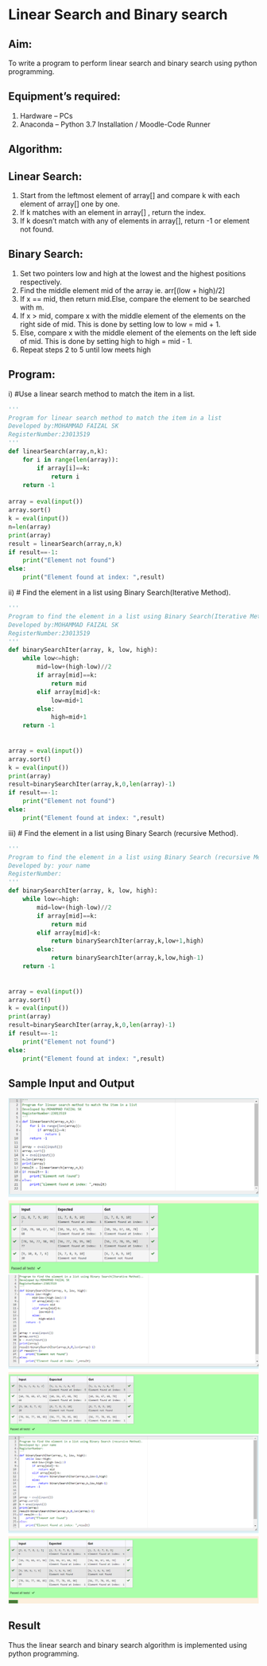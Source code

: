 # Linear Search and Binary search
## Aim:
To write a program to perform linear search and binary search using python programming.
## Equipment’s required:
1.	Hardware – PCs
2.	Anaconda – Python 3.7 Installation / Moodle-Code Runner
## Algorithm:
## Linear Search:
1.	Start from the leftmost element of array[] and compare k with each element of array[] one by one.
2.	If k matches with an element in array[] , return the index.
3.	If k doesn’t match with any of elements in array[], return -1 or element not found.
## Binary Search:
1.	Set two pointers low and high at the lowest and the highest positions respectively.
2.	Find the middle element mid of the array ie. arr[(low + high)/2]
3.	If x == mid, then return mid.Else, compare the element to be searched with m.
4.	If x > mid, compare x with the middle element of the elements on the right side of mid. This is done by setting low to low = mid + 1.
5.	Else, compare x with the middle element of the elements on the left side of mid. This is done by setting high to high = mid - 1.
6.	Repeat steps 2 to 5 until low meets high
## Program:
i)	#Use a linear search method to match the item in a list.
```py
''' 
Program for linear search method to match the item in a list
Developed by:MOHAMMAD FAIZAL SK
RegisterNumber:23013519 
'''
def linearSearch(array,n,k):
    for i in range(len(array)):
        if array[i]==k:
            return i
    return -1
    
array = eval(input())
array.sort()
k = eval(input())
n=len(array)
print(array)
result = linearSearch(array,n,k)
if result==-1:
    print("Element not found")
else:
    print("Element found at index: ",result)
```
ii)	# Find the element in a list using Binary Search(Iterative Method).
```py
''' 
Program to find the element in a list using Binary Search(Iterative Method)..
Developed by:MOHAMMAD FAIZAL SK
RegisterNumber:23013519  
'''
def binarySearchIter(array, k, low, high):
    while low<=high:
        mid=low+(high-low)//2
        if array[mid]==k:
            return mid
        elif array[mid]<k:
            low=mid+1
        else:
            high=mid+1
    return -1
    
    
array = eval(input())
array.sort()
k = eval(input()) 
print(array)
result=binarySearchIter(array,k,0,len(array)-1)
if result==-1:
    print("Element not found")
else:
    print("Element found at index: ",result)
```
iii)	# Find the element in a list using Binary Search (recursive Method).
```py
''' 
Program to find the element in a list using Binary Search (recursive Method).
Developed by: your name
RegisterNumber: 
'''
def binarySearchIter(array, k, low, high):
    while low<=high:
        mid=low+(high-low)//2
        if array[mid]==k:
            return mid
        elif array[mid]<k:
            return binarySearchIter(array,k,low+1,high)
        else:
            return binarySearchIter(array,k,low,high-1)
    return -1
    
    
array = eval(input())
array.sort()
k = eval(input()) 
print(array)
result=binarySearchIter(array,k,0,len(array)-1)
if result==-1:
    print("Element not found")
else:
    print("Element found at index: ",result)
```
## Sample Input and Output
![](outputs1.png)
![](outputs2.png)
![](outputs3.png)



## Result
Thus the linear search and binary search algorithm is implemented using python programming.